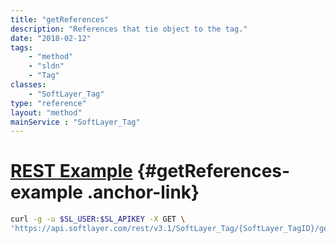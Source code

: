 ```yaml
---
title: "getReferences"
description: "References that tie object to the tag."
date: "2018-02-12"
tags:
    - "method"
    - "sldn"
    - "Tag"
classes:
    - "SoftLayer_Tag"
type: "reference"
layout: "method"
mainService : "SoftLayer_Tag"
---
```


# [REST Example](#getReferences-example) <a href="/article/rest/"><i class="fas fa-question"></i></a> {#getReferences-example .anchor-link} 
```bash
curl -g -u $SL_USER:$SL_APIKEY -X GET \
'https://api.softlayer.com/rest/v3.1/SoftLayer_Tag/{SoftLayer_TagID}/getReferences'
```
